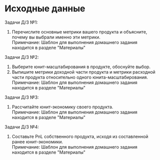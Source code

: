 # Исходные данные

Задачи Д/З №1: <br>
1. Перечислите основные метрики вашего продукта и объясните, почему вы выбрали именно эти метрики.<br>
Примечание: Шаблон для выполнения домашнего задания находится в разделе "Материалы"

Задачи Д/З №2: <br>
1. Выберите юнит-масштабирования в продукте, обоснуйте выбор.
2. Выпишите метрики доходной части продукта и метрики расходной части продукта относительно одного юнита-масштабирования.<br>
Примечание: Шаблон для выполнения домашнего задания находится в разделе "Материалы"

Задачи Д/З №3: <br>
1. Рассчитайте юнит-экономику своего продукта.<br>
Примечание: Шаблон для выполнения домашнего задания находится в разделе "Материалы"

Задачи Д/З №4: <br>
1. Составьте PnL собственного продукта, исходя из составленной ранее юнит-экономики.<br>
Примечание: Шаблон для выполнения домашнего задания находится в разделе "Материалы"
